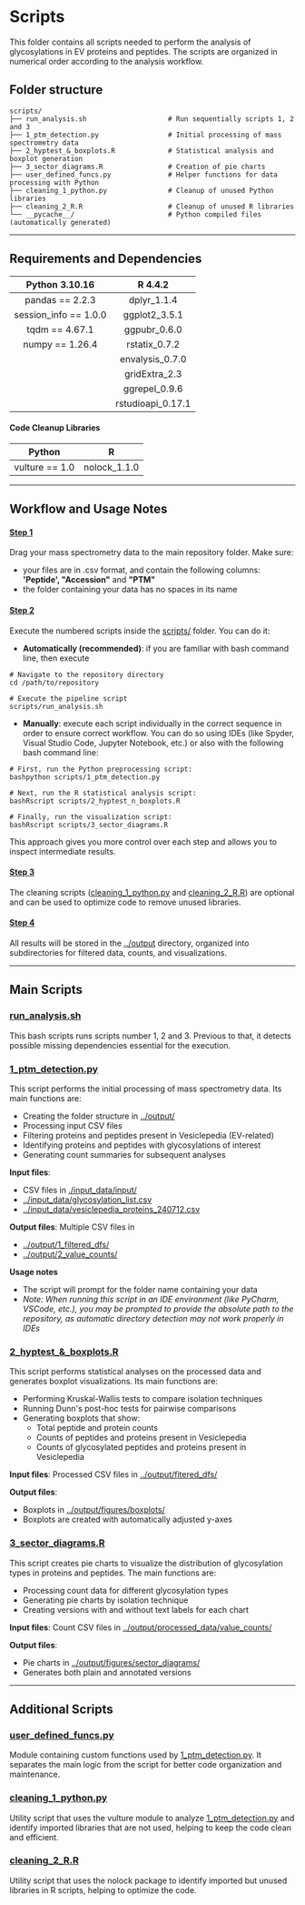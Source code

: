 # Scripts
This folder contains all scripts needed to perform the analysis of glycosylations in EV proteins and peptides. The scripts are organized in numerical order according to the analysis workflow.

## Folder structure
```{bash}
scripts/
├── run_analysis.sh                    # Run sequentially scripts 1, 2 and 3
├── 1_ptm_detection.py                 # Initial processing of mass spectrometry data
├── 2_hyptest_&_boxplots.R             # Statistical analysis and boxplot generation
├── 3_sector_diagrams.R                # Creation of pie charts
├── user_defined_funcs.py              # Helper functions for data processing with Python
├── cleaning_1_python.py               # Cleanup of unused Python libraries
├── cleaning_2_R.R                     # Cleanup of unused R libraries
└── __pycache__/                       # Python compiled files (automatically generated)
```

***
## Requirements and Dependencies

| **Python** 3.10.16 | **R** 4.4.2 |
| :----: | :----: |
| pandas == 2.2.3 | dplyr_1.1.4 |
| session_info == 1.0.0 | ggplot2_3.5.1 |
| tqdm == 4.67.1 | ggpubr_0.6.0 |
| numpy == 1.26.4 | rstatix_0.7.2 |
|  | envalysis_0.7.0 |
|  | gridExtra_2.3 |
|  | ggrepel_0.9.6 |
|  | rstudioapi_0.17.1 |

#### Code Cleanup Libraries

| **Python** | **R** |
| :----: | :----: |
| vulture == 1.0 | nolock_1.1.0 |


***
## Workflow and Usage Notes
#### <ins>Step 1</ins>
Drag your mass spectrometry data to the main repository folder. Make sure:

   - your files are in .csv format, and contain the following columns:  **'Peptide', "Accession"** and **"PTM"**
   - the folder containing your data has no spaces in its name

#### <ins>Step 2</ins>
Execute the numbered scripts inside the <ins>scripts/</ins> folder. You can do it:

   - **Automatically (recommended)**: if you are familiar with bash command line, then execute
```{bash}
# Navigate to the repository directory
cd /path/to/repository

# Execute the pipeline script
scripts/run_analysis.sh
```

   - **Manually**: execute each script individually in the correct sequence in order to ensure correct workflow. You can do so using IDEs (like Spyder, Visual Studio Code, Jupyter Notebook, etc.) or also with the following bash command line:
```{bash}
# First, run the Python preprocessing script:
bashpython scripts/1_ptm_detection.py

# Next, run the R statistical analysis script:
bashRscript scripts/2_hyptest_n_boxplots.R

# Finally, run the visualization script:
bashRscript scripts/3_sector_diagrams.R
```
This approach gives you more control over each step and allows you to inspect intermediate results.

#### <ins>Step 3</ins>
The cleaning scripts (<ins>cleaning_1_python.py</ins> and <ins>cleaning_2_R.R</ins>) are optional and can be used to optimize code to remove unused libraries.

#### <ins>Step 4</ins>
All results will be stored in the <ins>../output</ins> directory, organized into subdirectories for filtered data, counts, and visualizations. 


***
## Main Scripts
### <ins>run_analysis.sh</ins>
This bash scripts runs scripts number 1, 2 and 3. Previous to that, it detects possible missing dependencies essential for the execution.


### <ins>1_ptm_detection.py</ins>
This script performs the initial processing of mass spectrometry data. Its main functions are:

- Creating the folder structure in <ins>../output/</ins>
- Processing input CSV files
- Filtering proteins and peptides present in Vesiclepedia (EV-related)
- Identifying proteins and peptides with glycosylations of interest
- Generating count summaries for subsequent analyses

**Input files**:
- CSV files in <ins>./input_data/input/</ins>
- <ins>../input_data/glycosylation_list.csv</ins>
- <ins>../input_data/vesiclepedia_proteins_240712.csv</ins>

**Output files**: Multiple CSV files in
- <ins>../output/1_filtered_dfs/</ins>
- <ins>../output/2_value_counts/</ins>

**Usage notes**
- The script will prompt for the folder name containing your data
- *Note: When running this script in an IDE environment (like PyCharm, VSCode, etc.), you may be prompted to provide the absolute path to the repository, as automatic directory detection may not work properly in IDEs*


### <ins>2_hyptest_&_boxplots.R</ins>
This script performs statistical analyses on the processed data and generates boxplot visualizations. Its main functions are:

- Performing Kruskal-Wallis tests to compare isolation techniques
- Running Dunn's post-hoc tests for pairwise comparisons
- Generating boxplots that show:
  - Total peptide and protein counts
  - Counts of peptides and proteins present in Vesiclepedia
  - Counts of glycosylated peptides and proteins present in Vesiclepedia

**Input files**:
Processed CSV files in <ins>../output/fitered_dfs/</ins>

**Output files**:
- Boxplots in <ins>../output/figures/boxplots/</ins>
- Boxplots are created with automatically adjusted y-axes


### <ins>3_sector_diagrams.R</ins>
This script creates pie charts to visualize the distribution of glycosylation types in proteins and peptides. The main functions are:

- Processing count data for different glycosylation types
- Generating pie charts by isolation technique
- Creating versions with and without text labels for each chart

**Input files**:
Count CSV files in <ins>../output/processed_data/value_counts/</ins>

**Output files**:
- Pie charts in <ins>../output/figures/sector_diagrams/</ins>
- Generates both plain and annotated versions



***
## Additional Scripts
### <ins>user_defined_funcs.py</ins>
Module containing custom functions used by <ins>1_ptm_detection.py</ins>. It separates the main logic from the script for better code organization and maintenance.

### <ins>cleaning_1_python.py</ins>
Utility script that uses the vulture module to analyze <ins>1_ptm_detection.py</ins> and identify imported libraries that are not used, helping to keep the code clean and efficient.

### <ins>cleaning_2_R.R</ins>
Utility script that uses the nolock package to identify imported but unused libraries in R scripts, helping to optimize the code.
